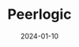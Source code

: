 ---  
layout: startup_page  
title: "Peerlogic"  
id: "peerlogic.com"  
permalink: "/peerlogicpeerlogic.com01102024/"  
website: "https://www.peerlogic.com/"  
funding_round: "Seed"  
funding_amount: "$5.65M"  
investors: "AZ-VC, In Revenue Capital, Cervin Ventures, Singularity Capital, Revere Partners"  
about: "Peerlogic is an AI-powered conversational intelligence company revolutionizing the dental industry. Its platform processes call data to help dental offices improve patient care, boost revenue, and streamline communication. This is achieved by identifying and addressing missed opportunities and improving overall business efficiency."  
markets: "AI, Healthtech, SaaS, Dental Health, Machine Learning, VoIP Telephone, Conversational Intelligence, Healthcare AI, Practice Automation, Medical Technology, Dental Practices"  
hq: "Scottsdale, Arizona, United States"  
founded_year: "2018"  
linkedin: "https://www.linkedin.com/company/peerlogic/"  
twitter: "https://twitter.com/askpeerlogic"  
instagram: "https://www.instagram.com/peerlogic_/"  
facebook: "https://www.facebook.com/peerlogicinc"  
crunchbase: "https://www.crunchbase.com/organization/peerlogic"  
pitchbook: "https://pitchbook.com/profiles/company/491098-51"  

date_display: "10-Jan-2024"  
date: "2024-01-10"

# SEO Optimization  
meta_title: "Peerlogic - Seed Funding ($5.65M)"  
meta_description: "Peerlogic, Peerlogic is an AI-powered conversational intelligence company revolutionizing the dental industry. Its platform processes call data to help dental of..."  
meta_keywords: "Peerlogic, AI, Healthtech, SaaS, Dental Health, Machine Learning, VoIP Telephone, Conversational Intelligence, Healthcare AI, Practice Automation, Medical Technology, Dental Practices, Seed funding"  
canonical_url: "https://startup.projectstartups.com/peerlogicpeerlogic.com01102024/"  
---
